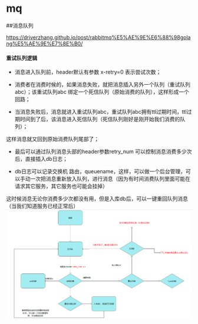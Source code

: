 # mq
##消息队列

https://driverzhang.github.io/post/rabbitmq%E5%AE%9E%E6%88%98golang%E5%AE%9E%E7%8E%B0/

#### 重试队列逻辑
- 消息进入队列前，header默认有参数 x-retry=0 表示尝试次数；

- 消费者在消费时候的，如果消息失败，就把消息插入另外一个队列（重试队列abc）；该重试队列abc 绑定一个死信队列（原始消费的队列），这样形成一个回路；

- 当消息失败后，消息就进入重试队列abc，重试队列abc拥有ttl过期时间，ttl过期时间到了后，该消息进入死信队列（死信队列刚好是刚开始我们消费的队列）；

这样消息就又回到原始消费队列尾部了；

- 最后可以通过队列消息头部的header参数retry_num 可以控制消息消费多少次后，直接插入db日志；



- db日志可以记录交换机 路由，queuename，这样，可以做一个后台管理，可以手动一次把消息重新放入队列，进行消息（因为有时间消费队列里面可能在请求其它服务，其它服务也可能会挂掉）

这时候消息无论你消费多少次都没有用，但是入库db后，可以一键重回队列消息（当我们知道服务已经正常后）
![img.png](img.png)
